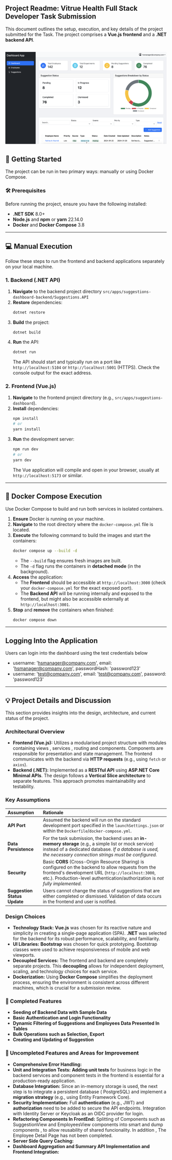 ## Project Readme: Vitrue Health Full Stack Developer Task Submission

This document outlines the setup, execution, and key details of the project submitted for the Task. The project comprises a **Vue.js frontend** and a **.NET backend API**.

![Alt text](assets/2.png)
---

## 🚀 Getting Started

The project can be run in two primary ways: manually or using Docker Compose.

### 🛠️ Prerequisites

Before running the project, ensure you have the following installed:

* **.NET SDK** 8.0+
* **Node.js** and **npm** or **yarn** 22.14.0
* **Docker** and **Docker Compose** 3.8

---

## 💻 Manual Execution

Follow these steps to run the frontend and backend applications separately on your local machine.

### 1. Backend (.NET API)

1.  **Navigate** to the backend project directory `src/apps/suggestions-dashboard-backend/Suggestions.API`
2.  **Restore** dependencies:
    ```bash
    dotnet restore
    ```
3.  **Build** the project:
    ```bash
    dotnet build
    ```
4.  **Run** the API:
    ```bash
    dotnet run
    ```
    The API should start and typically run on a port like `http://localhost:5104` or `http://localhost:5001` (HTTPS). Check the console output for the exact address.

### 2. Frontend (Vue.js)

1.  **Navigate** to the frontend project directory (e.g., `src/apps/suggestions-dashboard`).
2.  **Install** dependencies:
    ```bash
    npm install
    # or
    yarn install
    ```
3.  **Run** the development server:
    ```bash
    npm run dev
    # or
    yarn dev
    ```
    The Vue application will compile and open in your browser, usually at `http://localhost:5173` or similar.

---

## 🐳 Docker Compose Execution

Use Docker Compose to build and run both services in isolated containers.

1.  **Ensure** Docker is running on your machine.
2.  **Navigate** to the root directory where the `docker-compose.yml` file is located.
3.  **Execute** the following command to build the images and start the containers:
    ```bash
    docker compose up --build -d
    ```
    * The `--build` flag ensures fresh images are built.
    * The `-d` flag runs the containers in **detached mode** (in the background).
4.  **Access** the application:
    * The **Frontend** should be accessible at `http://localhost:3000` (check your `docker-compose.yml` for the exact exposed port).
    * The **Backend API** will be running internally and exposed to the frontend, but might also be accessible externally at `http://localhost:3001`.
5.  **Stop** and **remove** the containers when finished:
    ```bash
    docker compose down
    ```

---

## Logging Into the Application
Users can login into the dashboard using the test credentials below
- username: 'hsmanager@company.com', email: 'hsmanager@company.com', passwordHash: 'password123'
- username: 'test@company.com', email: 'test@company.com', password: 'password123'

---

## 💡 Project Details and Discussion

This section provides insights into the design, architecture, and current status of the project.

### Architectural Overview

* **Frontend (Vue.js):** Utilizes a modularised project structure with modules containing views , services , routing and components. Components are responsible for presentation and state management. The frontend communicates with the backend via **HTTP requests** (e.g., using `fetch` or `axios`).
* **Backend (.NET):** Implemented as a **RESTful API** using **ASP.NET Core Minimal APIs**. The design follows a **Vertical Slice architecture** to separate features. This approach promotes maintainability and testability.

### Key Assumptions

| Assumption | Rationale |
| :--- | :--- |
| **API Port** | Assumed the backend will run on the standard development port specified in the `launchSettings.json` or within the `Dockerfile`/`docker-compose.yml`. |
| **Data Persistence** | For the task submission, the backend uses an **in-memory storage** (e.g., a simple list or mock service) instead of a dedicated database. *If a database is used, the necessary connection strings must be configured.* |
| **Security** | Basic **CORS** (Cross-Origin Resource Sharing) is configured on the backend to allow requests from the frontend's development URL (`http://localhost:3000`, etc.). Production-level authentication/authorization is *not fully implemented*. |
| **Suggestion Status Update** | Users cannot change the status of suggestions that are either completed or dismissed. Validation of data occurs in the frontend and user is notified. |

### Design Choices

* **Technology Stack:** **Vue.js** was chosen for its reactive nature and simplicity in creating a single-page application (SPA). **.NET** was selected for the backend for its robust performance, scalability, and familiarity.
* **UI Libraries:** **Bootstrap** was chosen for quick prototyping. Bootstrap classes were used to achieve responsiveness of mobile and web viewports.
* **Decoupled Services:** The frontend and backend are completely separate projects. This **decoupling** allows for independent deployment, scaling, and technology choices for each service.
* **Dockerization:** Using **Docker Compose** simplifies the deployment process, ensuring the environment is consistent across different machines, which is crucial for a submission review.

### 🚧 Completed Features
* **Seeding of Backend Data with Sample Data** 
* **Basic Authentication and Login Functionality** 
* **Dynamic Filtering of Suggestions and Employees Data Presented In Tables** 
* **Bulk Operations such as Selection, Export** 
* **Creating and Updating of Suggestion** 



### 🚧 Uncompleted Features and Areas for Improvement

* **Comprehensive Error Handling:** 
* **Unit and Integration Tests:**  **Adding unit tests** for business logic in the backend services and component tests in the frontend is essential for a production-ready application.
* **Database Integration:** Since an in-memory storage is used, the next step is to integrate a persistent database ( PostgreSQL) and implement a **migration strategy** (e.g., using Entity Framework Core).
* **Security Implementation:** Full **authentication** (e.g., JWT) and **authorization** need to be added to secure the API endpoints. Integration with Identity Server or Keycloak as an OIDC provider for login.
* **Refactoring Components In FrontEnd:** Splitting of Components such as SuggestionView and EmployeesView components into smart and dump components , to allow reusability of shared funcionality. In addition , The Employee Detail Page has not been completed.
* **Server Side Query Caching:** 
* **Dashboard Aggregation and Summary API Implementation and Frontend Integration:** 